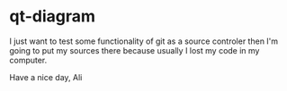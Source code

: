 # qt-diagram

I just want to test some functionality of git as a source controler 
then I'm going to put my sources there because usually I lost my code in my computer.


Have a nice day,
Ali
